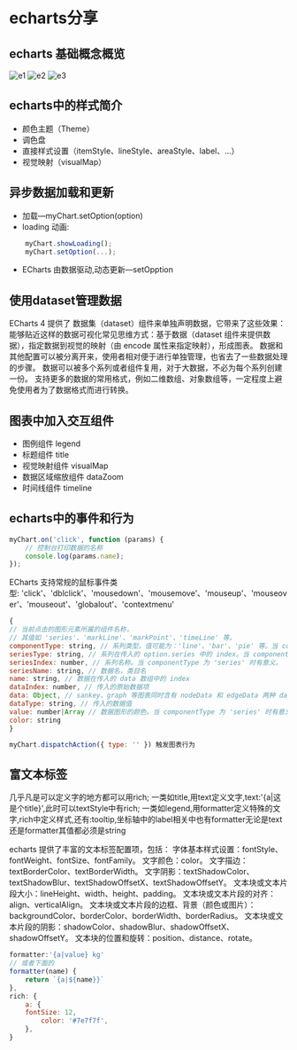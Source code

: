 # echarts分享

## echarts 基础概念概览
![e1](~@alias/echarts/e1.png)
![e2](~@alias/echarts/e2.png)
![e3](~@alias/echarts/e3.png)
## echarts中的样式简介
* 颜色主题（Theme）
* 调色盘
* 直接样式设置（itemStyle、lineStyle、areaStyle、label、...）
* 视觉映射（visualMap）
## 异步数据加载和更新
* 加载—myChart.setOption(option)
* loading 动画:
```js 
    myChart.showLoading();
    myChart.setOption(...);
```
* ECharts 由数据驱动,动态更新—setOpption
## 使用dataset管理数据
ECharts 4 提供了 数据集（dataset）组件来单独声明数据，它带来了这些效果：
能够贴近这样的数据可视化常见思维方式：基于数据（dataset 组件来提供数据），指定数据到视觉的映射（由 encode 属性来指定映射），形成图表。
数据和其他配置可以被分离开来，使用者相对便于进行单独管理，也省去了一些数据处理的步骤。
数据可以被多个系列或者组件复用，对于大数据，不必为每个系列创建一份。
支持更多的数据的常用格式，例如二维数组、对象数组等，一定程度上避免使用者为了数据格式而进行转换。

## 图表中加入交互组件
* 图例组件 legend
* 标题组件 title
* 视觉映射组件 visualMap
* 数据区域缩放组件 dataZoom
* 时间线组件 timeline
## echarts中的事件和行为
```js
myChart.on('click', function (params) { 
    // 控制台打印数据的名称 
    console.log(params.name); 
});
```


ECharts 支持常规的鼠标事件类型: 'click'、'dblclick'、'mousedown'、'mousemove'、'mouseup'、'mouseover'、'mouseout'、'globalout'、'contextmenu'


```js
{ 
// 当前点击的图形元素所属的组件名称， 
// 其值如 'series'、'markLine'、'markPoint'、'timeLine' 等。 
componentType: string, // 系列类型。值可能为：'line'、'bar'、'pie' 等。当 componentType 为 'series' 时有意义。
seriesType: string, // 系列在传入的 option.series 中的 index。当 componentType 为 'series' 时有意义。 
seriesIndex: number, // 系列名称。当 componentType 为 'series' 时有意义。 
seriesName: string, // 数据名，类目名 
name: string, // 数据在传入的 data 数组中的 index 
dataIndex: number, // 传入的原始数据项 
data: Object, // sankey、graph 等图表同时含有 nodeData 和 edgeData 两种 data， // dataType 的值会是 'node' 或者 'edge'，表示当前点击在 node 还是 edge 上。 // 其他大部分图表中只有一种 data，dataType 无意义。 
dataType: string, // 传入的数据值 
value: number|Array // 数据图形的颜色。当 componentType 为 'series' 时有意义。 
color: string 
}

```

```js
myChart.dispatchAction({ type: '' }) 触发图表行为
```
## 富文本标签

几乎凡是可以定义字的地方都可以用rich;
一类如title,用text定义文字,text:'{a|这是个title}',此时可以textStyle中有rich;
一类如legend,用formatter定义特殊的文字,rich中定义样式,还有:tooltip,坐标轴中的label相关中也有formatter无论是text还是formatter其值都必须是string


echarts 提供了丰富的文本标签配置项，包括：
字体基本样式设置：fontStyle、fontWeight、fontSize、fontFamily。
文字颜色：color。
文字描边：textBorderColor、textBorderWidth。
文字阴影：textShadowColor、textShadowBlur、textShadowOffsetX、textShadowOffsetY。
文本块或文本片段大小：lineHeight、width、height、padding。
文本块或文本片段的对齐：align、verticalAlign。
文本块或文本片段的边框、背景（颜色或图片）：backgroundColor、borderColor、borderWidth、borderRadius。
文本块或文本片段的阴影：shadowColor、shadowBlur、shadowOffsetX、shadowOffsetY。
文本块的位置和旋转：position、distance、rotate。


```js
formatter:'{a|value} kg'
// 或者下面的
formatter(name) {
	return `{a|${name}}`
},
rich: {
    a: {
    fontSize: 12,
        color: '#7e7f7f', 
    },
}
```